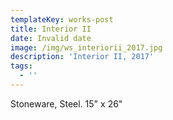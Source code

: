 ```yaml
---
templateKey: works-post
title: Interior II
date: Invalid date
image: /img/ws_interiorii_2017.jpg
description: 'Interior II, 2017'
tags:
  - ''
---
```

Stoneware, Steel. 15" x 26"
